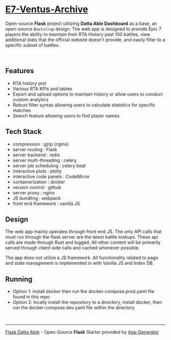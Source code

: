 # [E7-Ventus-Archive](https://not_implemented_8482398710238)

Open-source **Flask** project utilizing **Datta Able Dashboard** as a base, an open-source `Bootstrap` design.
The web app is designed to provide Epic 7 players the ability to maintain their RTA History past 100 battles,
view additional stats that the official website doesn't provide, and easily filter to a specific subset of battles.

<br />

## Features

- RTA history plot
- Various RTA KPIs and tables
- Export and upload options to maintain history or allow users to conduct custom analytics
- Robust filter syntax allowing users to calculate statistics for specific matches
- Search feature allowing users to find player names


## Tech Stack

- compression                 : gzip (nginx)
- server routing              : Flask
- server backend              : redis
- server multi-threading      : celery
- server job scheduling       : celery beat
- interactive plots           : plotly
- interactive code panels     : CodeMirror
- containerization            : docker
- version control             : github
- server proxy                : nginx
- JS bundling                 : webpack
- front end framework         : vanilla JS

## Design

The web app mainly operates through front end JS. The only API calls that must run through the flask server
are the latest battle lookups. These api calls are made through Rust and logged. All other content will be primarily
served through client-side calls and cached whenever possible. 

The app does not utilize a JS framework. All functionality related to page and state management is implemented in with
Vanilla JS and Index DB. 

## Running
- Option 1: install docker then run the docker-compose.prod.yaml file found in this repo
- Option 2: locally install the repository to a directory, install docker, then run the docker-compose.dev.yaml file within the directory

<br />

---
[Flask Datta Able](https://app-generator.dev/product/datta-able/flask/) - Open-Source **Flask** Starter provided by [App Generator](https://app-generator.dev)
